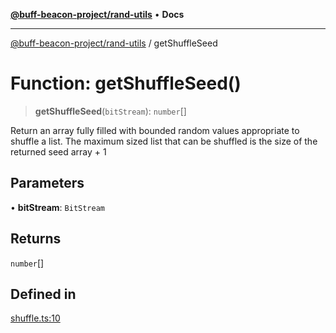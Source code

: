[**@buff-beacon-project/rand-utils**](../README.md) • **Docs**

***

[@buff-beacon-project/rand-utils](../README.md) / getShuffleSeed

# Function: getShuffleSeed()

> **getShuffleSeed**(`bitStream`): `number`[]

Return an array fully filled with bounded random values appropriate
to shuffle a list. The maximum sized list that can be shuffled is
the size of the returned seed array + 1

## Parameters

• **bitStream**: `BitStream`

## Returns

`number`[]

## Defined in

[shuffle.ts:10](https://github.com/buff-beacon-project/rand-utils/blob/41c6b86a05d8c0890d037f867203f86cf59240f5/src/shuffle.ts#L10)
